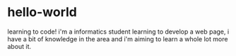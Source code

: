 # hello-world
learning to code!
i'm a informatics student learning to develop a web page, i have a bit of knowledge in the area and i'm aiming to learn a whole lot more about it.
